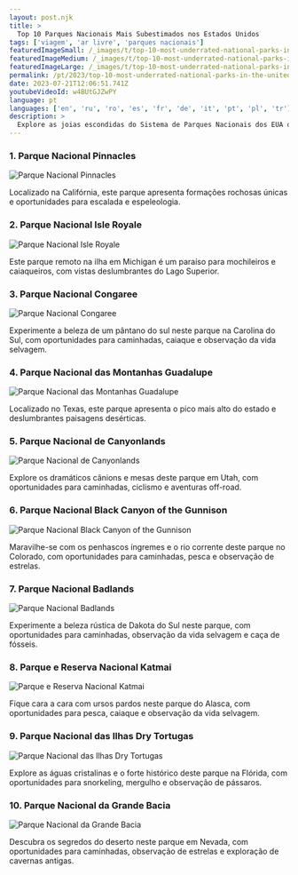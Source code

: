 ```yaml
---
layout: post.njk
title: >
  Top 10 Parques Nacionais Mais Subestimados nos Estados Unidos
tags: ['viagem', 'ar livre', 'parques nacionais']
featuredImageSmall: /_images/t/top-10-most-underrated-national-parks-in-the-united-states-cover-pt-small.webp
featuredImageMedium: /_images/t/top-10-most-underrated-national-parks-in-the-united-states-cover-pt-medium.webp
featuredImageLarge: /_images/t/top-10-most-underrated-national-parks-in-the-united-states-cover-pt-large.webp
permalink: /pt/2023/top-10-most-underrated-national-parks-in-the-united-states.html
date: 2023-07-21T12:06:51.741Z
youtubeVideoId: w4BUtGJZwPY
language: pt
languages: ['en', 'ru', 'ro', 'es', 'fr', 'de', 'it', 'pt', 'pl', 'tr']
description: >
  Explore as joias escondidas do Sistema de Parques Nacionais dos EUA que são frequentemente ignoradas pelos viajantes.
---
```


### 1. Parque Nacional Pinnacles

![Parque Nacional Pinnacles](/_images/6/60d9a589114d181c8ed389fc23edec41-medium.webp)

Localizado na Califórnia, este parque apresenta formações rochosas únicas e oportunidades para escalada e espeleologia.

### 2. Parque Nacional Isle Royale

![Parque Nacional Isle Royale](/_images/2/245553a496b944126d691784d3fdea36-medium.webp)

Este parque remoto na ilha em Michigan é um paraíso para mochileiros e caiaqueiros, com vistas deslumbrantes do Lago Superior.

### 3. Parque Nacional Congaree

![Parque Nacional Congaree](/_images/6/65658f399a721a2adff013621509cbfe-medium.webp)

Experimente a beleza de um pântano do sul neste parque na Carolina do Sul, com oportunidades para caminhadas, caiaque e observação da vida selvagem.

### 4. Parque Nacional das Montanhas Guadalupe

![Parque Nacional das Montanhas Guadalupe](/_images/5/5fc61fdd3d0ccbfa190f04ecfe842100-medium.webp)

Localizado no Texas, este parque apresenta o pico mais alto do estado e deslumbrantes paisagens desérticas.

### 5. Parque Nacional de Canyonlands

![Parque Nacional de Canyonlands](/_images/5/5c0a109f536e33fb0e577c669ed2e12f-medium.webp)

Explore os dramáticos cânions e mesas deste parque em Utah, com oportunidades para caminhadas, ciclismo e aventuras off-road.

### 6. Parque Nacional Black Canyon of the Gunnison

![Parque Nacional Black Canyon of the Gunnison](/_images/7/74228739d328eff87d00784dcd15e95c-medium.webp)

Maravilhe-se com os penhascos íngremes e o rio corrente deste parque no Colorado, com oportunidades para caminhadas, pesca e observação de estrelas.

### 7. Parque Nacional Badlands

![Parque Nacional Badlands](/_images/d/db3b519f1b892bc68b6434481f64fbbe-medium.webp)

Experimente a beleza rústica de Dakota do Sul neste parque, com oportunidades para caminhadas, observação da vida selvagem e caça de fósseis.

### 8. Parque e Reserva Nacional Katmai

![Parque e Reserva Nacional Katmai](/_images/b/b8783ef838b1eb2ba7deac0fa760304f-medium.webp)

Fique cara a cara com ursos pardos neste parque do Alasca, com oportunidades para pesca, caiaque e observação da vida selvagem.

### 9. Parque Nacional das Ilhas Dry Tortugas

![Parque Nacional das Ilhas Dry Tortugas](/_images/b/bc33dcbc7bbda2a161c2330a2d5df03a-medium.webp)

Explore as águas cristalinas e o forte histórico deste parque na Flórida, com oportunidades para snorkeling, mergulho e observação de pássaros.

### 10. Parque Nacional da Grande Bacia

![Parque Nacional da Grande Bacia](/_images/4/44b5656bc03f36235a51fbb3619a497e-medium.webp)

Descubra os segredos do deserto neste parque em Nevada, com oportunidades para caminhadas, observação de estrelas e exploração de cavernas antigas.

